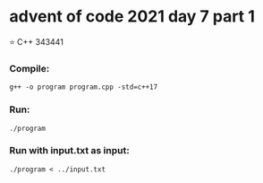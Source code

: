 # advent of code 2021 day 7 part 1
⭐ C++ 343441
### Compile:
```
g++ -o program program.cpp -std=c++17
```
### Run:
```
./program
```
### Run with input.txt as input:
```
./program < ../input.txt
```
